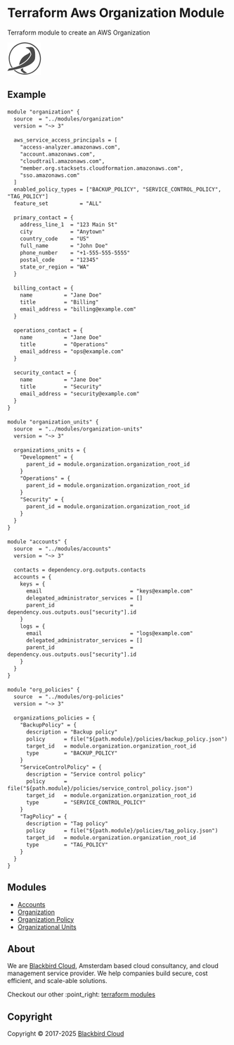 <!-- BEGIN_TF_DOCS -->
# Terraform Aws Organization Module
Terraform module to create an AWS Organization

[![blackbird-logo](https://raw.githubusercontent.com/blackbird-cloud/terraform-module-template/main/.config/logo_simple.png)](https://blackbird.cloud)

## Example
```hcl
module "organization" {
  source  = "../modules/organization"
  version = "~> 3"

  aws_service_access_principals = [
    "access-analyzer.amazonaws.com",
    "account.amazonaws.com",
    "cloudtrail.amazonaws.com",
    "member.org.stacksets.cloudformation.amazonaws.com",
    "sso.amazonaws.com"
  ]
  enabled_policy_types = ["BACKUP_POLICY", "SERVICE_CONTROL_POLICY", "TAG_POLICY"]
  feature_set          = "ALL"

  primary_contact = {
    address_line_1  = "123 Main St"
    city            = "Anytown"
    country_code    = "US"
    full_name       = "John Doe"
    phone_number    = "+1-555-555-5555"
    postal_code     = "12345"
    state_or_region = "WA"
  }

  billing_contact = {
    name          = "Jane Doe"
    title         = "Billing"
    email_address = "billing@example.com"
  }

  operations_contact = {
    name          = "Jane Doe"
    title         = "Operations"
    email_address = "ops@example.com"
  }

  security_contact = {
    name          = "Jane Doe"
    title         = "Security"
    email_address = "security@example.com"
  }
}

module "organization_units" {
  source  = "../modules/organization-units"
  version = "~> 3"

  organizations_units = {
    "Development" = {
      parent_id = module.organization.organization_root_id
    }
    "Operations" = {
      parent_id = module.organization.organization_root_id
    }
    "Security" = {
      parent_id = module.organization.organization_root_id
    }
  }
}

module "accounts" {
  source  = "../modules/accounts"
  version = "~> 3"

  contacts = dependency.org.outputs.contacts
  accounts = {
    keys = {
      email                            = "keys@example.com"
      delegated_administrator_services = []
      parent_id                        = dependency.ous.outputs.ous["security"].id
    }
    logs = {
      email                            = "logs@example.com"
      delegated_administrator_services = []
      parent_id                        = dependency.ous.outputs.ous["security"].id
    }
  }
}

module "org_policies" {
  source  = "../modules/org-policies"
  version = "~> 3"

  organizations_policies = {
    "BackupPolicy" = {
      description = "Backup policy"
      policy      = file("${path.module}/policies/backup_policy.json")
      target_id   = module.organization.organization_root_id
      type        = "BACKUP_POLICY"
    }
    "ServiceControlPolicy" = {
      description = "Service control policy"
      policy      = file("${path.module}/policies/service_control_policy.json")
      target_id   = module.organization.organization_root_id
      type        = "SERVICE_CONTROL_POLICY"
    }
    "TagPolicy" = {
      description = "Tag policy"
      policy      = file("${path.module}/policies/tag_policy.json")
      target_id   = module.organization.organization_root_id
      type        = "TAG_POLICY"
    }
  }
}
```

## Modules

- [Accounts](./modules/accounts/README.md)
- [Organization](./modules/organization/README.md)
- [Organization Policy](./modules/organization-policy/README.md)
- [Organizational Units](./modules/organizational-units/README.md)

## About

We are [Blackbird Cloud](https://blackbird.cloud), Amsterdam based cloud consultancy, and cloud management service provider. We help companies build secure, cost efficient, and scale-able solutions.

Checkout our other :point\_right: [terraform modules](https://registry.terraform.io/namespaces/blackbird-cloud)

## Copyright

Copyright © 2017-2025 [Blackbird Cloud](https://blackbird.cloud)
<!-- END_TF_DOCS -->
